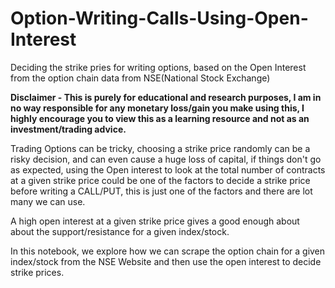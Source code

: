 # Option-Writing-Calls-Using-Open-Interest
Deciding the strike pries for writing options, based on the Open Interest from the option chain data from NSE(National Stock Exchange)

**Disclaimer - This is purely for educational and research purposes, I am in no way responsible for any monetary loss/gain you make using this, I highly encourage you to view this as a learning resource and not as an investment/trading advice.**

Trading Options can be tricky, choosing a strike price randomly can be a risky decision, and can even cause a huge loss of capital, if things don't go as expected, using the Open interest to look at the total number of contracts at a given strike price could be one of the factors to decide a strike price before writing a CALL/PUT, this is just one of the factors and there are lot many we can use.

A high open interest at a given strike price gives a good enough about about the support/resistance for a given index/stock.

In this notebook, we explore how we can scrape the option chain for a given index/stock from the NSE Website and then use the open interest to decide strike prices.

